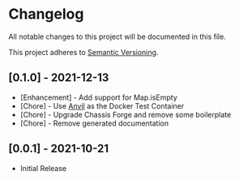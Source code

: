# Changelog

All notable changes to this project will be documented in this file.

This project adheres to [Semantic Versioning](https://semver.org/spec/v2.0.0.html).

## \[0.1.0] - 2021-12-13

* \[Enhancement] - Add support for Map.isEmpty
* \[Chore] - Use [Anvil](https://github.com/axrs/anvil) as the Docker Test Container
* \[Chore] - Upgrade Chassis Forge and remove some boilerplate
* \[Chore] - Remove generated documentation

## \[0.0.1] - 2021-10-21

* Initial Release
